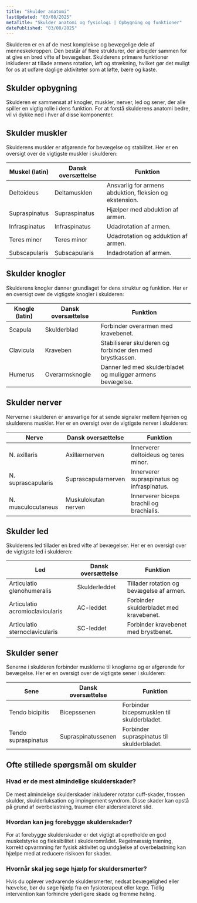 ```yaml
---
title: "Skulder anatomi"
lastUpdated: "03/08/2025"
metaTitle: "Skulder anatomi og fysiologi | Opbygning og funktioner"
datePublished: "03/08/2025"
---
```


Skulderen er en af de mest komplekse og bevægelige dele af menneskekroppen. Den består af flere strukturer, der arbejder sammen for at give en bred vifte af bevægelser. Skulderens primære funktioner inkluderer at tillade armens rotation, løft og strækning, hvilket gør det muligt for os at udføre daglige aktiviteter som at løfte, bære og kaste.

## Skulder opbygning

Skulderen er sammensat af knogler, muskler, nerver, led og sener, der alle spiller en vigtig rolle i dens funktion. For at forstå skulderens anatomi bedre, vil vi dykke ned i hver af disse komponenter.

## Skulder muskler

Skulderens muskler er afgørende for bevægelse og stabilitet. Her er en oversigt over de vigtigste muskler i skulderen:

| Muskel (latin) | Dansk oversættelse | Funktion |
|----------------|---------------------|----------|
| Deltoideus     | Deltamusklen        | Ansvarlig for armens abduktion, fleksion og ekstension. |
| Supraspinatus  | Supraspinatus       | Hjælper med abduktion af armen. |
| Infraspinatus  | Infraspinatus       | Udadrotation af armen. |
| Teres minor    | Teres minor         | Udadrotation og adduktion af armen. |
| Subscapularis  | Subscapularis       | Indadrotation af armen. |

## Skulder knogler

Skulderens knogler danner grundlaget for dens struktur og funktion. Her er en oversigt over de vigtigste knogler i skulderen:

| Knogle (latin) | Dansk oversættelse | Funktion |
|----------------|---------------------|----------|
| Scapula        | Skulderblad         | Forbinder overarmen med kravebenet. |
| Clavicula      | Kraveben            | Stabiliserer skulderen og forbinder den med brystkassen. |
| Humerus        | Overarmsknogle      | Danner led med skulderbladet og muliggør armens bevægelse. |

## Skulder nerver

Nerverne i skulderen er ansvarlige for at sende signaler mellem hjernen og skulderens muskler. Her er en oversigt over de vigtigste nerver i skulderen:

| Nerve          | Dansk oversættelse | Funktion |
|----------------|---------------------|----------|
| N. axillaris   | Axillærnerven       | Innerverer deltoideus og teres minor. |
| N. suprascapularis | Suprascapularnerven | Innerverer supraspinatus og infraspinatus. |
| N. musculocutaneus | Muskulokutan nerven | Innerverer biceps brachii og brachialis. |

## Skulder led

Skulderens led tillader en bred vifte af bevægelser. Her er en oversigt over de vigtigste led i skulderen:

| Led            | Dansk oversættelse | Funktion |
|----------------|---------------------|----------|
| Articulatio glenohumeralis | Skulderleddet | Tillader rotation og bevægelse af armen. |
| Articulatio acromioclavicularis | AC-leddet | Forbinder skulderbladet med kravebenet. |
| Articulatio sternoclavicularis | SC-leddet | Forbinder kravebenet med brystbenet. |

## Skulder sener

Senerne i skulderen forbinder musklerne til knoglerne og er afgørende for bevægelse. Her er en oversigt over de vigtigste sener i skulderen:

| Sene           | Dansk oversættelse | Funktion |
|----------------|---------------------|----------|
| Tendo bicipitis | Bicepssenen        | Forbinder bicepsmusklen til skulderbladet. |
| Tendo supraspinatus | Supraspinatussenen | Forbinder supraspinatus til skulderbladet. |

## Ofte stillede spørgsmål om skulder

### Hvad er de mest almindelige skulderskader?

De mest almindelige skulderskader inkluderer rotator cuff-skader, frossen skulder, skulderluksation og impingement syndrom. Disse skader kan opstå på grund af overbelastning, traumer eller aldersrelateret slid.

### Hvordan kan jeg forebygge skulderskader?

For at forebygge skulderskader er det vigtigt at opretholde en god muskelstyrke og fleksibilitet i skulderområdet. Regelmæssig træning, korrekt opvarmning før fysisk aktivitet og undgåelse af overbelastning kan hjælpe med at reducere risikoen for skader.

### Hvornår skal jeg søge hjælp for skuldersmerter?

Hvis du oplever vedvarende skuldersmerter, nedsat bevægelighed eller hævelse, bør du søge hjælp fra en fysioterapeut eller læge. Tidlig intervention kan forhindre yderligere skade og fremme heling.